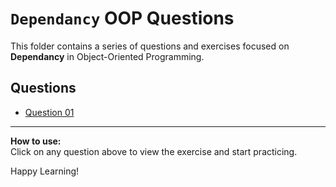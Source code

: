 # `Dependancy` OOP Questions

This folder contains a series of questions and exercises focused on **Dependancy** in Object-Oriented Programming. 

## Questions

- [Question 01](1.md)
<!-- Add more questions as needed -->

---

**How to use:**  
Click on any question above to view the exercise and start practicing.

Happy Learning!